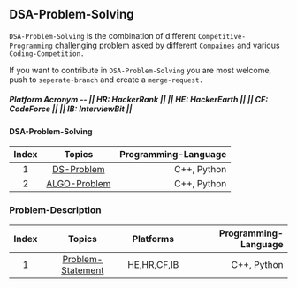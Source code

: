 ## DSA-Problem-Solving 

`DSA-Problem-Solving` is the combination of different `Competitive-Programming` challenging
problem asked by different `Compaines` and various `Coding-Competition.`

If you want to contribute in `DSA-Problem-Solving` you are most welcome, push to `seperate-branch` and create a `merge-request.`


##### Platform Acronym -- || HR: HackerRank || || HE: HackerEarth || || CF: CodeForce || || IB: InterviewBit ||

#### DSA-Problem-Solving
| Index | Topics        |  Programming-Language |
|:---:|:-------------:|-------------:|
| 1 | [DS-Problem](../DS-Problem) | C++, Python |
| 2 | [ALGO-Problem](../Algo-Problem) | C++, Python |

### Problem-Description

| Index | Topics       | Platforms           |  Programming-Language |
|:---:|:-------------:|:-------------:|-------------:|
| 1 | [Problem-Statement](Linked-List) | HE,HR,CF,IB | C++, Python |

